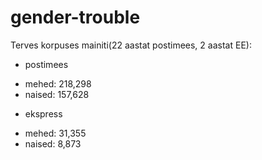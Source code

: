 # gender-trouble
Terves korpuses mainiti(22 aastat postimees, 2 aastat EE):
+ postimees
 - mehed: 218,298
 - naised: 157,628
+ ekspress
 - mehed: 31,355
 - naised: 8,873

